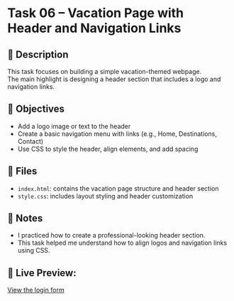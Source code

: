 # Task 06 – Vacation Page with Header and Navigation Links

## 📝 Description
This task focuses on building a simple vacation-themed webpage.  
The main highlight is designing a header section that includes a logo and navigation links.

## 🎯 Objectives
- Add a logo image or text to the header
- Create a basic navigation menu with links (e.g., Home, Destinations, Contact)
- Use CSS to style the header, align elements, and add spacing

## 📁 Files
- `index.html`: contains the vacation page structure and header section
- `style.css`: includes layout styling and header customization

## 📌 Notes
- I practiced how to create a professional-looking header section.
- This task helped me understand how to align logos and navigation links using CSS.

## 🔗 Live Preview:
[View the login form](https://as-0607.github.io/sef-web-tasks/task-06-vacation_page_with_header)
